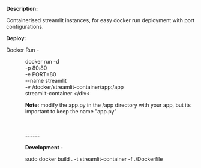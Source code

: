 <b>Description:</b>

Containerised streamlit instances, for easy docker run deployment with port configurations. 

<b>Deploy:</b>


Docker Run - 
<div style="padding-left:10%;">

docker run -d \
   -p 80:80 \
   -e PORT=80 \
   --name streamlit \
   -v /docker/streamlit-container/app:/app \
   streamlit-container
</div<

<b>Note:</b> modify the app.py in the /app directory with your app, but its important to keep the name "app.py"





<br>
<br>
------

<b>Development -</b>

sudo docker build . -t streamlit-container -f ./Dockerfile
